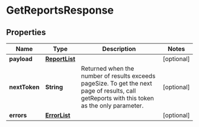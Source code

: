# GetReportsResponse

## Properties
Name | Type | Description | Notes
------------ | ------------- | ------------- | -------------
**payload** | [**ReportList**](ReportList.md) |  |  [optional]
**nextToken** | **String** | Returned when the number of results exceeds pageSize. To get the next page of results, call getReports with this token as the only parameter. |  [optional]
**errors** | [**ErrorList**](ErrorList.md) |  |  [optional]
